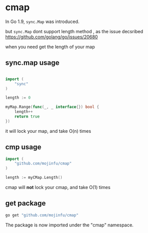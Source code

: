 # cmap

In Go 1.9, `sync.Map` was introduced.

but  `sync.Map`  dont support length method , as the issue decsribed https://github.com/golang/go/issues/20680

when you need get the length of your map

## sync.map usage 
```go

import (
	"sync"
)

length := 0

myMap.Range(func(_, _ interface{}) bool {
	length++
	return true
})
```
it will lock your map, and take O(n) times

## cmp usage

```go
import (
	"github.com/mojinfu/cmap"
)

length := myCMap.Length()
```
cmap will **not** lock your cmap, and take O(1) times


## get package
```bash
go get "github.com/mojinfu/cmap"
```

The package is now imported under the "cmap" namespace.

